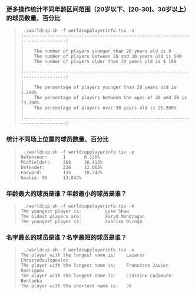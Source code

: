 ###   更多操作统计不同年龄区间范围（20岁以下、[20-30]、30岁以上）的球员**数量**、百分比

> ```
>  ./worldcup.sh -f worldcupplayerinfo.tsv -a
> |--------------------------------------------------------------------------------|
> |                                                                                   
> |    The number of players younger than 20 years old is 9                 
> |    The number of players between 20 and 30 years old is 540                  
> |    The number of players older than 30 years old is $ 188                  
> |                                                                                
> |--------------------------------------------------------------------------------|
> |                                                                                
> |    The percentage of players younger than 20 years old is 1.200%        
> |    The percentage of players between the ages of 20 and 30 is 73.200%    
> |    The percentage of players over 30 years old is 25.500%                
> |                                                                                
> |--------------------------------------------------------------------------------|
> ```

###   统计不同场上位置的球员**数量**、百分比

> ```
>  ./worldcup.sh -f worldcupplayerinfo.tsv -p
> Défenseur:      1       0.136%
> Midfielder:     268     36.413%
> Defender:       236     32.065%
> Forward:        135     18.342%
> Goalie: 96      13.043%
> ```

###   年龄最大的球员是谁？年龄最小的球员是谁？

> ```
>  ./worldcup.sh -f worldcupplayerinfo.tsv -A
> The youngest player is:         Luke Shaw
> The oldest players are:         Faryd Mondragon
> The youngest player is:         Fabrice Olinga
> ```

### 名字最长的球员是谁？名字最短的球员是谁？

> ```
>  ./worldcup.sh -f worldcupplayerinfo.tsv -n
> The player with the longest name is:    Lazaros Christodoulopoulos
> The player with the longest name is:    Francisco Javier Rodriguez
> The player with the longest name is:    Liassine Cadamuro-Bentaeba
> The player with the shortest name is:   Jô
> ```